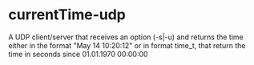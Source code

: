 # currentTime-udp
A UDP client/server that receives an option (-s|-u) and returns the time either in the format "May 14 10:20:12" or in format time_t, that return the time in seconds since 01.01.1970 00:00:00

